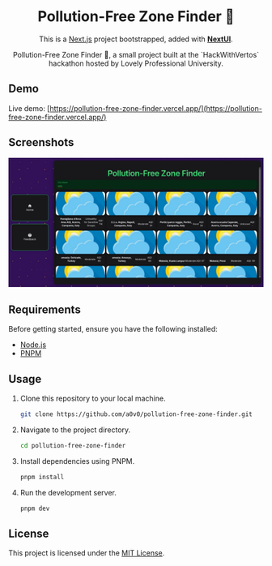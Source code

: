 

<div align="center">

<h1>Pollution-Free Zone Finder 🌱 </h1> 

  <p>This is a <a href="https://nextjs.org/" target="_blank">Next.js</a> project bootstrapped, added with <a href="https://nextui.org/" target="_blank"><b>NextUI</b></a>.</p>
  Pollution-Free Zone Finder 🌱, a small project built at the `HackWithVertos` hackathon hosted by Lovely Professional University.

</div>

## Demo

Live demo: [https://pollution-free-zone-finder.vercel.app/](https://pollution-free-zone-finder.vercel.app/)

## Screenshots

![image](./screenshots/1.jpeg)

## Requirements

Before getting started, ensure you have the following installed:

- [Node.js](https://nodejs.org/)
- [PNPM](https://pnpm.io/)

## Usage

1. Clone this repository to your local machine.

   ```bash
   git clone https://github.com/a0v0/pollution-free-zone-finder.git
   ```

2. Navigate to the project directory.

   ```bash
   cd pollution-free-zone-finder
   ```

3. Install dependencies using PNPM.
   ```bash
   pnpm install
   ```
4. Run the development server.

   ```bash
   pnpm dev
   ```

## License

This project is licensed under the [MIT License](LICENSE).
